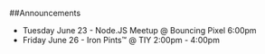 

##Announcements

- Tuesday June 23 - Node.JS Meetup @ Bouncing Pixel 6:00pm  
- Friday June 26 - Iron Pints™ @ TIY 2:00pm - 4:00pm 
